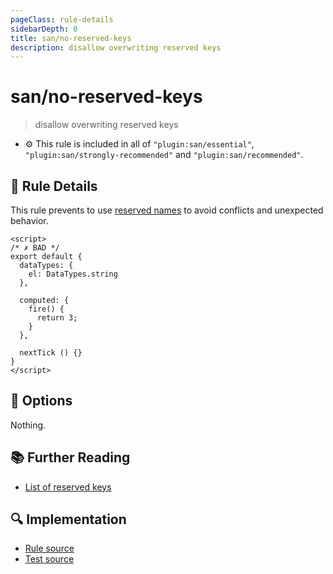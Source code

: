 ```yaml
---
pageClass: rule-details
sidebarDepth: 0
title: san/no-reserved-keys
description: disallow overwriting reserved keys
---
```

# san/no-reserved-keys
> disallow overwriting reserved keys

- :gear: This rule is included in all of `"plugin:san/essential"`, `"plugin:san/strongly-recommended"` and `"plugin:san/recommended"`.

## :book: Rule Details

This rule prevents to use [reserved names](https://github.com/ecomfe/eslint-plugin-san/blob/master/lib/utils/san-reserved.json) to avoid conflicts and unexpected behavior.

<eslint-code-block :rules="{'san/no-reserved-keys': ['error']}">

```vue
<script>
/* ✗ BAD */
export default {
  dataTypes: {
    el: DataTypes.string
  },

  computed: {
    fire() {
      return 3;
    }
  },
  
  nextTick () {}
}
</script>
```

</eslint-code-block>

## :wrench: Options

Nothing.

## :books: Further Reading

- [List of reserved keys](https://github.com/ecomfe/eslint-plugin-san/blob/master/lib/utils/san-reserved.json)

## :mag: Implementation

- [Rule source](https://github.com/ecomfe/eslint-plugin-san/blob/main/lib/rules/no-reserved-keys.js)
- [Test source](https://github.com/ecomfe/eslint-plugin-san/tree/main/__tests__/lib/rules/no-reserved-keys.test.js)
